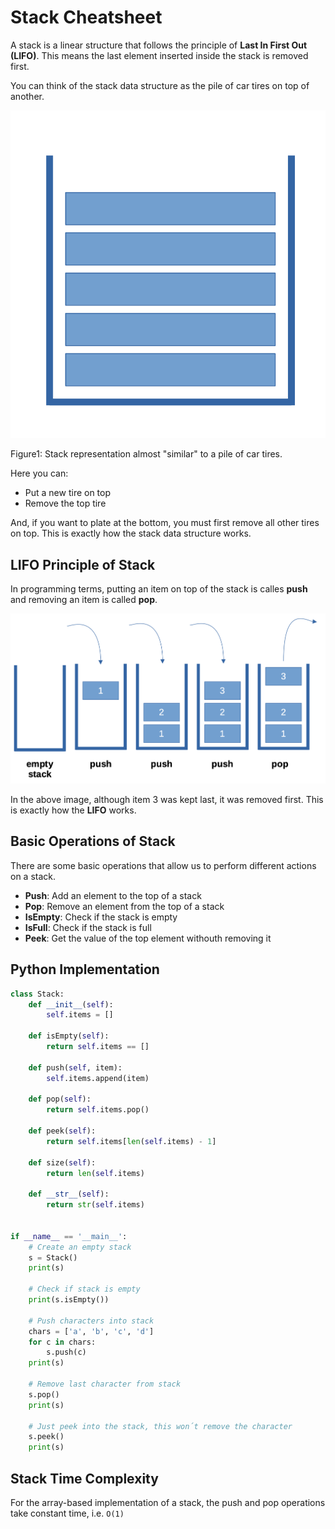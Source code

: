 # Stack Cheatsheet

A stack is a linear structure that follows the principle of **Last In First Out (LIFO)**. This means the last element
inserted inside the stack is removed first.

You can think of the stack data structure as the pile of car tires on top of another. 

![](src/stack.png)

Figure1: Stack representation almost "similar" to a pile of car tires. 

Here you can:
- Put a new tire on top
- Remove the top tire

And, if you want to plate at the bottom, you must first remove all other tires on top. This is exactly how the stack
data structure works.

## LIFO Principle of Stack

In programming terms, putting an item on top of the stack is calles **push** and removing an item is called **pop**.

![](src/stack_lifo.png)

In the above image, although item 3 was kept last, it was removed first. This is exactly how the **LIFO** works.

## Basic Operations of Stack

There are some basic operations that allow us to perform different actions on a stack.

- **Push**: Add an element to the top of a stack
- **Pop**: Remove an element from the top of a stack
- **IsEmpty**: Check if the stack is empty
- **IsFull**: Check if the stack is full
- **Peek**: Get the value of the top element withouth removing it


## Python Implementation
```python
class Stack:
    def __init__(self):
        self.items = []

    def isEmpty(self):
        return self.items == []

    def push(self, item):
        self.items.append(item)

    def pop(self):
        return self.items.pop()

    def peek(self):
        return self.items[len(self.items) - 1]

    def size(self):
        return len(self.items)

    def __str__(self):
        return str(self.items)


if __name__ == '__main__':
    # Create an empty stack
    s = Stack()
    print(s)

    # Check if stack is empty
    print(s.isEmpty())

    # Push characters into stack
    chars = ['a', 'b', 'c', 'd']
    for c in chars:
        s.push(c)
    print(s)

    # Remove last character from stack
    s.pop()
    print(s)

    # Just peek into the stack, this won´t remove the character
    s.peek()
    print(s)

```

## Stack Time Complexity

For the array-based implementation of a stack, the push and pop operations take constant time, i.e. ``O(1)``
